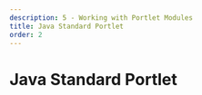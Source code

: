 ```yaml
---
description: 5 - Working with Portlet Modules
title: Java Standard Portlet
order: 2
---
```


# Java Standard Portlet
<!-- 
Liferay's user interface relies on portlets but not strictly on the standard portlet specification. Although there are many ways of building out your application's user interface, using the MVC pattern along with portlets as the implementation of the Controller and View Layer is still the essence of Liferay development. 

Understanding key portlet concepts and the portlet lifecycle is fundamental to learning back-end development in Liferay and fundamental to customizing Liferay's controller layer, discussed in *Module 11 - Override Controller Actions*.

> In Liferay 7.1, the portlet applications were named *Widgets*. Although that term is used everywhere in the user interface, internally, the applications still rely on the portlet paradigm. Portlet is the term you as a back-end developer will encounter when researching Liferay's source code. In the context of this material, we'll be using the term "portlet" unless otherwise needed.

#### What is a Portlet?

A portlet is a web component or application that produces an HTML fragment of a page. Generally, any application that has a user interface in Liferay uses a portlet. To summarize, a portlet is:

* An application running in a portlet runtime environment called a __portlet container__
* An application in Liferay that has a __user interface__ (not all user interfaces are portlets, though)
* An application that follows the standards governed by the Portlet Specification JSR-168: https://www.jcp.org/en/jsr/detail?id=168, JSR-286: https://www.jcp.org/en/jsr/detail?id=286, or JSR-362https://www.jcp.org/en/jsr/detail?id=362.

The diagram below demonstrates a user's interaction with portlets on a portal page. When users come to a page in Liferay, they can see the portlets on the page. When a user interacts with a portlet, a request may be sent to Liferay's portlet container, which handles the request and sends a response back. Each one of the portlets on the page is contained and managed by the portlet container in Liferay.

<br />

<img src="../images/what-is-a-portlet-1.png" style="max-height:40%;" />

<br />

Portlets typically work as a bridge between the user interface and service layer. For example, you submit personal data from the user interface, and the portlet processes it to be sent to the service layer. The service layer then sends feedback, which the portlet provides back to the user interface.

<br />

<img src="../images/what-is-a-portlet-2.png" style="max-height:40%;" />

<br />

On a Liferay page, the UI elements we see are implemented as portlets. The Blogs, Alerts, Hello World, and RSS Publisher are all portlets on the page:

<img src="../images/portlets-on-a-page.png" style="max-height:45%;" />

Elements within the various parts of the _Product Menu_ and _Control Panel_ are also implemented as portlets. Creating Web Content for example, happens through the Web Content portlet:

<img src="../images/portlets-in-control-panel.png" style="max-height:32%;" />

#### Building Blocks of a Standard Portlet

The first key element of a standard Java portlet is a __deployment descriptor__. Two deployment descriptors are necessary:

* __web.xml__:  used to declare servlet filters, taglibs, and other configuration parameters
* __portlet.xml__: used to declare various properties like the portlet class

The second key element is the __portlet class__ (or Java class) that extends a specific implementation of the Portlet Specification. The default code implementation of a Java Standard [javax.portlet.Portlet](https://portals.apache.org/pluto/portlet-2.0-apidocs/javax/portlet/Portlet.html) interface is the [javax.portlet.GenericPortlet](https://portals.apache.org/pluto/portlet-2.0-apidocs/javax/portlet/GenericPortlet.html).

> When creating a Java Standard Portlet, you always extend `javax.portlet.GenericPortlet`.

The third key element of a Java standard portlet is __JSP__ files. Most of the time, when we want to see something displayed in a portlet application, we use JSP files. Portlets, by default, come with different modes. With each mode, a JSP can be displayed based on the mode that is selected.

Now that we have the building blocks of a portlet, we're going to take a look at the key functional concepts.

#### Portlet Lifecycle

The Portlet Lifecycle defines how portlets should handle specific types of requests. The portlet container is the one that will handle the requests that come in and determine what phase of the portlet's lifecycle should be invoked. 

There are six phases of the portlet lifecycle:

* Init Phase
* Action Phase
* Event Phase
* Render Phase
* Resource Serving Phase
* Destroy Phase

Each phase of the Portlet Lifecycle has a corresponding method in `javax.portlet.GenericPortlet`. 

<img src="../images/portlet-lifecycle.png" style="max-height:35%;" />

<br />

#### Init Phase

The Init phase of the portlet is called when the portlet class initializes, or, in other words, when the portlet is deployed. During the Init phase, initialization parameters are read. This phase only occurs once.

#### Render Phase

The Render phase is used to generate an __HTML fragment__. In order to have something displayed on a JSP, this phase has to be invoked. If the page ever changes or is refreshed, all the portlets on a page will have to go through the Render phase again.

This phase along with the action phase is part of what's known as the __request response lifecycle__. When interacting with this phase, there are wrapper objects, __RenderRequest__ and __RenderResponse__, that are used to store and retrieve various attributes that help with our development and control over what's happening throughout the Render phase and other phases.

In the `javax.portlet.GenericPortlet`, this phase is handled by the `render()` method.

#### Calling the Render Phase Example

The Render phase is automatically called, for example, when a portlet is added to a page, when the page is loaded or reloaded or after the Action phase is finished. When we want to display different JSPs, we usually manually call the Render phase.

In the example below, we first create a Render URL and assign that to a link, so that when the link is clicked, the Render phase is invoked:

```html
<portlet:renderURL var="viewEntryUrl">
	<portlet:param name="entryId" value="<%= String.valueOf(entry.getEntryId()) %>" />
</portlet:renderURL>

<a href="<%= viewEntryUrl">Click here to view the entry</a>
```

When the Render URL is invoked, it creates a URL. The URL contains parameters like which portlet is invoking the phase, what lifecycle phase is being invoked, and other information about the portlet:

<br />

```
http://localhost:8080/web/guest/home?p_p_id=com_liferay_blogs_web_portlet_BlogsPortlet&p_p_lifecycle=0&p_p_state=normal&p_p_mode=view&_com_liferay_blogs_web_portlet_BlogsPortlet_entryId=34403
```

<br />

In the `render()` method of a portlet's Java class, we can retrieve parameters that were set in the JSP and stored in the __renderRequest__, and then, for example, call services using those parameters.

In the example below, we first retrieve the *entryId* parameter, then fetch the entry, and, lastly, set the object back to the request and send it over to the JSP to be displayed:

<br />

```java
@Override
public void render(RenderRequest renderRequest, RenderResponse renderResponse) 
	throws IOException, PortletException {

	String entryId = ParamUtil.getString(renderRequest,"entryId");

	MyEntry entry = myService.getEntry(entryId);
	
	renderRequest.setAttribute("entry", entry);   

	super.render(renderRequest, renderResponse);
}
```

#### Render Phase Flow

The Render phase is always invoked for all portlets on the page after the Action phase (which may or may not exist). It’s important to note that the order in which the Render phase of the portlets in a page gets executed is not guaranteed by the portlet specification. Liferay has an extension to the specification through the attribute `render-weight`. Portlets with a higher render weight will be rendered before those with a lower weight.

After all the portlets go through the Render phase, the collection of the HTML fragments are assembled together in the render response, containing the Markup for the page:

<img src="../images/render-phase-flow.png" style="max-height:40%;" />

#### Action Phase

The Action phase is used to respond to actions a user performs. Typically, it's used to handle an HTML form submit.

The corresponding `javax.portlet.GenericPortlet` method  is `processAction()`. Like the Render phase, there are __ActionRequest__ and __ActionResponse__ objects available. 

During the Action phase, __events__ can be triggered to invoke the Event phase. After the Action phase, the Render phase is called and all the portlets on the page will render.

#### Calling Action Phase Example

To call the Action phase, an ActionURL has to be created. In the example below, clicking on a _Submit_ button invokes the Action phase. The action `name` attribute makes it possible to handle different actions in a single `processAction()` method:

```html
<portlet:actionURL name="/blogs/edit_entry" var="editEntryURL" />

<aui:form action="<%= editEntryURL %>" method="post" name="fm">
	<aui:input name="entryId" type="hidden" value="<%= entryId %>" />
	<aui:input name="title" type="text" />
</aui:form>
```

As with the Render URL, the actionURL will generate a literal URL containing control parameters:

```
http://localhost:8080/web/guest/home?p_p_id=com_liferay_blogs_web_portlet_BlogsPortlet&p_p_lifecycle=1&p_p_state=maximized&p_p_mode=view&_com_liferay_blogs_web_portlet_BlogsPortlet_javax.portlet.action=%2Fblogs%2Fedit_entry&_com_liferay_blogs_web_portlet_BlogsPortlet_entryId=34403&_com_liferay_blogs_web_portlet_BlogsPortlet_cmd=update&_com_liferay_blogs_web_portlet_BlogsPortlet_title=Working+Example&p_auth=7uOmzvxB
```

In the example below, we retrieve parameters from the ActionRequest object and update the entry title by doing a service call:

```java
@Override
public void processAction(ActionRequest actionRequest, ActionResponse actionResponse)
	throws IOException, PortletException {

	String entryId = ParamUtil.getString(actionRequest,"entryId");
	String title = ParamUtil.getString(actionRequest,"title");
	
	myService.updateEntryTitle(entryId, title)

	super.processAction(actionRequest, actionResponse);
}
```

#### Action Phase Flow

Once a user makes an action request, the portlet container will invoke the Action phase for the appropriate portlet. Once the Action phase is finished, the Render phase is invoked, and all the portlets on a page will re-render:

<img src="../images/action-phase-flow.png" style="max-height:40%;" />

#### Event Phase

The Event phase was introduced as a way for portlets to communicate with each other. The concept of portlets talking to each other is called __Inter-Portlet Communication__ (IPC).

The Event phase is made up of publishers and receivers. For both publishers and receivers, you have to configure the supported events. Event publishing happens in the Action phase, and event processing happens in the Event phase. All portlets configured to process an event will process the event once the event is set.

Once the Event phase is finished, the Render phase will be called. The corresponding method for the Event phase in `javax.portlet.GenericPortlet` is `processEvent()`.

Below is an example of a sender publishing an event `message;http://www.liferay.com` and a receiver receiving it:

**Sender**
<pre style="font-size: 0.65em;"><code class="java"> 
@Component(
	immediate = true,
	property = {
		"com.liferay.portlet.display-category=category.sample",
		"com.liferay.portlet.instanceable=true",
		"javax.portlet.display-name=Event Publisher Portlet",
		"javax.portlet.init-param.template-path=/",
		"javax.portlet.init-param.view-template=/view.jsp",
		"javax.portlet.name=" + LifecyclePortletKeys.EVENT_PUBLISHER,
		"javax.portlet.resource-bundle=content.Language",
		"javax.portlet.security-role-ref=power-user,user",
		"javax.portlet.supported-publishing-event=message;http://www.liferay.com",
	},
	service = Portlet.class
)
public class EventPublisherPortlet extends MVCPortlet {

	@Override
	public void processAction(ActionRequest actionRequest,
		ActionResponse actionResponse)
			throws IOException, PortletException {

		String message = ParamUtil.getString(actionRequest, "message");

		QName qName = new QName("http://www.liferay.com", "message");
		actionResponse.setEvent(qName, message);

		super.processAction(actionRequest, actionResponse);
	}
}
</code></pre>

**Receiver**
<pre style="font-size: 0.65em;"><code class="java">  
@Component(
	immediate = true,
	property = {
		"com.liferay.portlet.display-category=category.sample",
		"com.liferay.portlet.instanceable=true",
		"javax.portlet.display-name=Event Receiver Portlet",
		"javax.portlet.init-param.template-path=/",
		"javax.portlet.init-param.view-template=/view.jsp",
		"javax.portlet.name=" + LifecyclePortletKeys.EVENT_RECEIVER,
		"javax.portlet.resource-bundle=content.Language",
		"javax.portlet.security-role-ref=power-user,user",
		"javax.portlet.supported-processing-event=message;http://www.liferay.com",
	},
	service = Portlet.class
)
public class EventReceiverPortlet extends MVCPortlet {

	@ProcessEvent(qname = "{http://www.liferay.com}message")
	public void handleProcesseuserEmailAddressEvent(EventRequest request,
		EventResponse response)
			throws javax.portlet.PortletException, java.io.IOException {

		Event event = request.getEvent();
		String message = (String) event.getValue();

		response.setRenderParameter("messageReceived", message);
	}
}
</code></pre>

#### Event Phase Flow

A user invokes the Action phase of Portlet A. In the `processAction()` method, the event is set, and Portlet B's Event phase will be invoked. Once the Event phase of Portlet B is finished, all of the portlets on the page will enter the Render phase.

<br />

<img src="../images/event-phase-flow.png" style="max-height:40%;" />

#### Resource Serving Phase

The Resource Serving phase will provide a way to serve resources to the client without entering the Action or Render phase. Often, the Resource Serving phase is called with Ajax for: 

* Autocompletion of a search field
* Refreshing the news content area without a page refresh
* Doing any background operation without a page refresh

Below is an example of a Resource Serving phase being called from a JSP page via Ajax and handled in the `serveResource()` method in the portlet class. Once the method is executed without error, we'll parse the JSON from the response and display it:

**JSP**

```html 
<liferay-portlet:resourceURL var="resourceRequestURL" >
	<liferay-portlet:param name="entryId" value="<%=entryId %>" />
</liferay-portlet:resourceURL>

<a href="#" onclick="fetchData()">Fetch Data</a>

<div id="data-element"></div>

<aui:script>
	function fetchData() {
		AUI().use('aui-io-request', function(A) {
			A.io.request('<%= resourceRequestURL %>', {
				method: 'post',
				on: {
					success: function() {

						var data = JSON.parse(response.responseText);
						A.one('#data-element').html(data);
					}
				}
			});
		});
	}
</aui:script>
```

**Portlet class**
<pre style="font-size: 0.55em;"><code class="java">  
@Component(
	immediate = true,
	property = {
		"com.liferay.portlet.display-category=category.sample",
		"com.liferay.portlet.instanceable=true",
		"javax.portlet.display-name=Lifecycle Portlet",
		"javax.portlet.init-param.template-path=/",
		"javax.portlet.init-param.view-template=/view.jsp",
		"javax.portlet.name=" + LifecyclePortletKeys.LIFECYCLE,
		"javax.portlet.resource-bundle=content.Language",
		"javax.portlet.security-role-ref=power-user,user",
	},
	service = Portlet.class
)
public class LifecyclePortlet extends GenericPortlet {

	@Override
	public void serveResource(ResourceRequest resourceRequest,
			ResourceResponse resourceResponse) throws IOException,
			PortletException {

		String entryId = ParamUtil.getString(resourceRequest, "entryId");

		String entryData = getEntryData(entryId);

		JSONObject json = JSONFactoryUtil.createJSONObject();
		json.put("entryData", entryData);

		JSONPortletResponseUtil.writeJSON(
				resourceRequest, resourceResponse, json);
	}
	...
</code></pre>

#### Destroy Phase

When a portlet is undeployed, the Destroy phase is invoked to do any clean-up before the portlet is removed. Resources are cleaned up and the portlet itself is released from the portlet container to be eligible for garbage collection. The method that is called when the Destroy phase is invoked is `destroy()`.

#### Portlet Modes

The portlet specification makes it possible for the portlet to have different perspectives or modes. Each mode, when selected, will render a JSP configured for that mode. The typical naming convention is `view.jsp` for the VIEW mode, `edit.jsp` for the EDIT mode, and `help.jsp` for the HELP mode.

There are three standard modes, each with their respective uses:

* VIEW: Standard mode used as a general point of view
* EDIT: Configuration mode used to customize the behavior of the portlet
* HELP: Displays portlet’s help information

Liferay also provides custom modes that can be leveraged:

* About
* Config
* Edit default
* Edit guest
* Print
* Preview

> The only required mode is the `VIEW` mode.

`javax.portlet.GenericPortlet` has a handler method for each of the standard modes. For the VIEW mode, `GenericPortlet` will call `doView()`, the EDIT mode will call `doEdit()`, and the HELP mode will call `doHelp()`. These methods are called from `render()` via  `doDispatch()`, which figures out which portlet mode is selected. Once the portlet mode is selected, the corresponding method is called, but it's up to us as the developers to customize `doView`, `doEdit`, and `doHelp` if we are creating a Java standard portlet.

There are two different ways you can set portlet modes, either in the JSP or in the Portlet class:

**JSP**
```html
<portlet:renderURL portletMode="VIEW" var="renderURL" />
```

**Portlet class**
```java
actionResponse.setPortletMode(PortletMode.EDIT);
```

#### Window States

Window State defines how much space the portlet is going to take up on a page once it renders. There are three window states that the Portlet Specification defines: 

* __NORMAL__: default window state where this portlet may share the page with other portlets
* __MAXIMIZED__: portlet will take up the whole page
* __MINIMIZED__: In Liferay, this will only display the title bar of a portlet.

Window states, just like portlet modes, can be set in either the JSP or in the Portlet class:

**JSP**
```html
<portlet:renderURL windowState="<%= WindowState.NORMAL.toString() %>" var="renderURL">
```

**Portlet class**
```java
actionResponse.setWindowState(WindowState.NORMAL);
```

#### Inter-Portlet Communication

One of the limitations of the first Portlet Specification, JSR-168, was the lack of a standard way for portlets to communicate with each other. In the second Portlet Specification, JSR-268, two methods of Inter-Portlet Communication (IPC) were established: Events and Public Render Parameters. We've already discussed Events, so let's take a look at the Public Render Parameters.

#### Public Render Parameters

Declaring a Public Render Parameter in a Java Standard Portlet happens in `portlet.xml`. We define the Public Render Parameter and what Public Render Parameters we want to use/support. We are then able to use Public Render Parameters like any other portlet parameter:

**portlet.xml**
```xml
<?xml version="1.0"?>

<portlet-app>
	...
	<portlet>
		<portlet-name>trainingPortlet</portlet-name>
		<display-name>Training Portlet</display-name>
		...
		<supported-public-render-parameter>tag</supported-public-render-parameter>
	</portlet>

	<public-render-parameter>
		<identifier>tag</identifier>
		<qname xmlns:x="http://www.liferay.com/public-render-parameters">x:tag</qname>
	</public-render-parameter>
</portlet-app>
```

**JSP**
```html
<portlet:actionURL var="editEntryURL" />

<aui:form action="<%= editEntryURL %>" method="post" name="fm">
		<aui:input name="tag" type="text" />
</aui:form>
```

**Java**
```java
String name = ParamUtil.getString(request, "tag","");
```

#### Non-Standard Communication Methods

#### Client-Side IPC

We can use Ajax JavaScript calls to communicate with other portlets on the same page. These legacy methods are provided in Liferay's JavaScript library. As with all IPC, the portlets that are communicating with each other have to be on the same page.

**Sender**
```javascript   
<script type="text/javascript"/>
	Liferay.fire('eventName',{

		parameterName1:parameterValue1,
		parameterName2:parameterValue2

	});
</script>
```

**Receiver**
```javascript
<script type="text/javascript"/>
	Liferay.on('eventName',function(event) {

		console.log(event.parameterName1)
		console.log(event.parameterName2)

	});
</script>
```

#### Portlet Sessions

A portlet can share the otherwise private session data by declaring the following in liferay-portlet.xml:

```xml
<private-session-attributes>false</private-session-attributes>
```

#### Wrapping It Up

* Entering the Action or the Render phase in a single portlet forces all the portlets on a page to re-render.
* The Render phase is for producing the HTML fragment. It cannot do redirection.
* A window state can only be set in the Action phase.
* By default, ActionRequest parameters are not available in the Render phase, but must be set programmatically through the respective methods of the ActionResponse object. Liferay's MVCPortlet simplifies this process by copying all ActionRequest parameters to the Render phase. This behavior can be disabled in the `portlet.xml`.

<div class="summary">
<h3>Knowledge Check</h3>
<ul>
  <li>A __________ is a web component or application that produces an HTML fragment of a page.</li>
  <li>Java Standard Portlet creation requires several key elements including _________________________, a ____________________, and _______________________.</li>
	<li>There are six phases of the portlet lifecycle:</li>
	<ul>
		<li>______________________</li>
		<li>______________________</li>
		<li>______________________</li>
		<li>______________________</li>
		<li>______________________</li>
		<li>______________________</li>
	</ul>
	<li>There are three Portlet Modes: ___________, ___________ and ___________.</li>
	<li>JSR-268 established two methods of Inter-Portlet Communication: _________________ and _________________________________________.</li>
</ul>
</div> -->